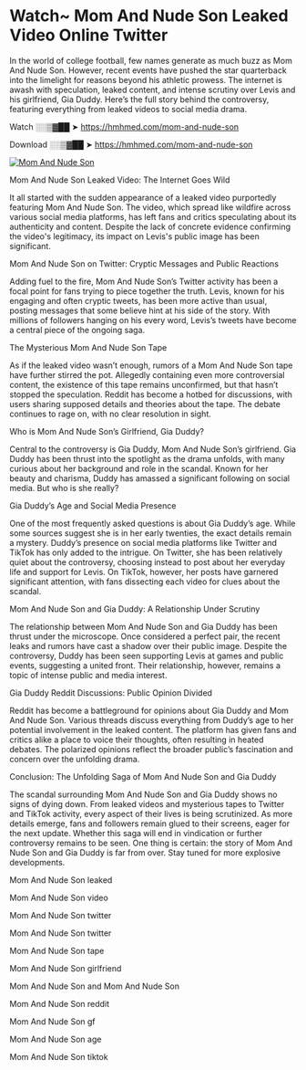 # Watch~ Mom And Nude Son Leaked Video Online Twitter

In the world of college football, few names generate as much buzz as Mom And Nude Son. However, recent events have pushed the star quarterback into the limelight for reasons beyond his athletic prowess. The internet is awash with speculation, leaked content, and intense scrutiny over Levis and his girlfriend, Gia Duddy. Here’s the full story behind the controversy, featuring everything from leaked videos to social media drama.

Watch ░░▒▓██ ➤ https://hmhmed.com/mom-and-nude-son

Download ░░▒▓██ ➤ https://hmhmed.com/mom-and-nude-son

[![Mom And Nude Son](https://i.imgur.com/dJHk4Zq.gif)](https://hmhmed.com/mom-and-nude-son)

Mom And Nude Son Leaked Video: The Internet Goes Wild

It all started with the sudden appearance of a leaked video purportedly featuring Mom And Nude Son. The video, which spread like wildfire across various social media platforms, has left fans and critics speculating about its authenticity and content. Despite the lack of concrete evidence confirming the video's legitimacy, its impact on Levis's public image has been significant.

Mom And Nude Son on Twitter: Cryptic Messages and Public Reactions

Adding fuel to the fire, Mom And Nude Son’s Twitter activity has been a focal point for fans trying to piece together the truth. Levis, known for his engaging and often cryptic tweets, has been more active than usual, posting messages that some believe hint at his side of the story. With millions of followers hanging on his every word, Levis’s tweets have become a central piece of the ongoing saga.

The Mysterious Mom And Nude Son Tape

As if the leaked video wasn’t enough, rumors of a Mom And Nude Son tape have further stirred the pot. Allegedly containing even more controversial content, the existence of this tape remains unconfirmed, but that hasn’t stopped the speculation. Reddit has become a hotbed for discussions, with users sharing supposed details and theories about the tape. The debate continues to rage on, with no clear resolution in sight.

Who is Mom And Nude Son’s Girlfriend, Gia Duddy?

Central to the controversy is Gia Duddy, Mom And Nude Son’s girlfriend. Gia Duddy has been thrust into the spotlight as the drama unfolds, with many curious about her background and role in the scandal. Known for her beauty and charisma, Duddy has amassed a significant following on social media. But who is she really?

Gia Duddy’s Age and Social Media Presence

One of the most frequently asked questions is about Gia Duddy’s age. While some sources suggest she is in her early twenties, the exact details remain a mystery. Duddy’s presence on social media platforms like Twitter and TikTok has only added to the intrigue. On Twitter, she has been relatively quiet about the controversy, choosing instead to post about her everyday life and support for Levis. On TikTok, however, her posts have garnered significant attention, with fans dissecting each video for clues about the scandal.

Mom And Nude Son and Gia Duddy: A Relationship Under Scrutiny

The relationship between Mom And Nude Son and Gia Duddy has been thrust under the microscope. Once considered a perfect pair, the recent leaks and rumors have cast a shadow over their public image. Despite the controversy, Duddy has been seen supporting Levis at games and public events, suggesting a united front. Their relationship, however, remains a topic of intense public and media interest.

Gia Duddy Reddit Discussions: Public Opinion Divided

Reddit has become a battleground for opinions about Gia Duddy and Mom And Nude Son. Various threads discuss everything from Duddy’s age to her potential involvement in the leaked content. The platform has given fans and critics alike a place to voice their thoughts, often resulting in heated debates. The polarized opinions reflect the broader public’s fascination and concern over the unfolding drama.

Conclusion: The Unfolding Saga of Mom And Nude Son and Gia Duddy

The scandal surrounding Mom And Nude Son and Gia Duddy shows no signs of dying down. From leaked videos and mysterious tapes to Twitter and TikTok activity, every aspect of their lives is being scrutinized. As more details emerge, fans and followers remain glued to their screens, eager for the next update. Whether this saga will end in vindication or further controversy remains to be seen. One thing is certain: the story of Mom And Nude Son and Gia Duddy is far from over. Stay tuned for more explosive developments.

Mom And Nude Son leaked

Mom And Nude Son video

Mom And Nude Son twitter

Mom And Nude Son twitter

Mom And Nude Son tape

Mom And Nude Son girlfriend

Mom And Nude Son and Mom And Nude Son

Mom And Nude Son reddit

Mom And Nude Son gf

Mom And Nude Son age

Mom And Nude Son tiktok
